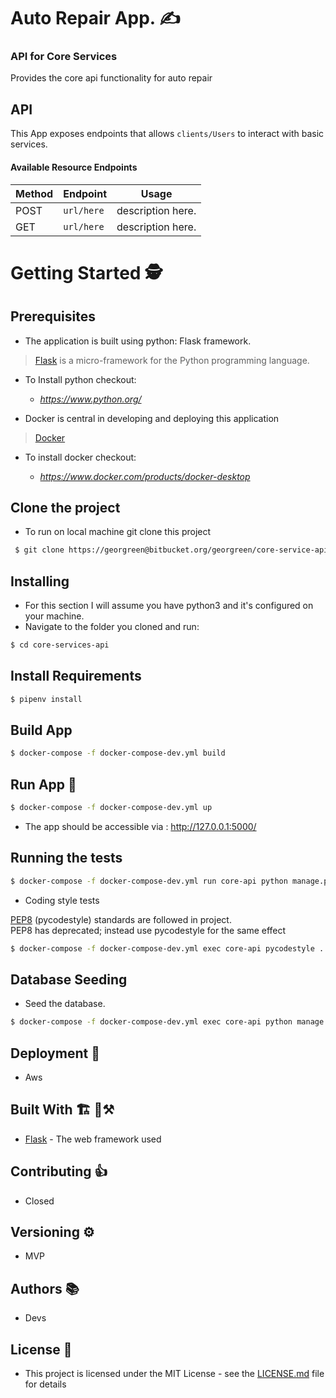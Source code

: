 # Auto Repair App. ✍
### API for Core Services

Provides the core api functionality for auto repair


## API

This App exposes endpoints that allows ```clients/Users``` to interact with basic services.


#### Available Resource Endpoints

|Method | Endpoint | Usage |
| ---- | ---- | --------------- |
|POST| `url/here` | description here.|
|GET| `url/here` | description here.|


# Getting Started 🕵


## Prerequisites
- The application is built using python: Flask framework.
>[Flask](http://flask.pocoo.org/) is a micro-framework for the Python programming language.

- To Install python checkout:

    - *https://www.python.org/*


- Docker is central in developing and deploying this application
>[Docker](https://www.docker.com/get-started)

- To install docker checkout:

    - *https://www.docker.com/products/docker-desktop*



## Clone the project
- To run on local machine git clone this project
```bash
 $ git clone https://georgreen@bitbucket.org/georgreen/core-service-api.git
```


## Installing

- For this section I will assume you have python3 and it's configured on your machine.
- Navigate to the folder you cloned and run:

```bash
$ cd core-services-api
```


## Install Requirements

```bash
$ pipenv install
```


## Build App

```bash
$ docker-compose -f docker-compose-dev.yml build
```


## Run App 🏃

```bash
$ docker-compose -f docker-compose-dev.yml up
```

- The app should be accessible via : http://127.0.0.1:5000/


## Running the tests

```bash
$ docker-compose -f docker-compose-dev.yml run core-api python manage.py test
```

- Coding style tests

[PEP8](https://pypi.org/project/pycodestyle/) (pycodestyle) standards are followed in project. </br>
PEP8 has deprecated; instead use pycodestyle for the same effect

```bash
$ docker-compose -f docker-compose-dev.yml exec core-api pycodestyle .
```


## Database Seeding

- Seed the database.

```bash
$ docker-compose -f docker-compose-dev.yml exec core-api python manage.py seed
```


## Deployment 🚀

- Aws


## Built With  🏗 🔨⚒

* [Flask](http://flask.pocoo.org/) - The web framework used


## Contributing 👍

- Closed


## Versioning ⚙

- MVP


## Authors 📚

- Devs


## License 🤝

- This project is licensed under the MIT License - see the [LICENSE.md](LICENSE.md) file for details
